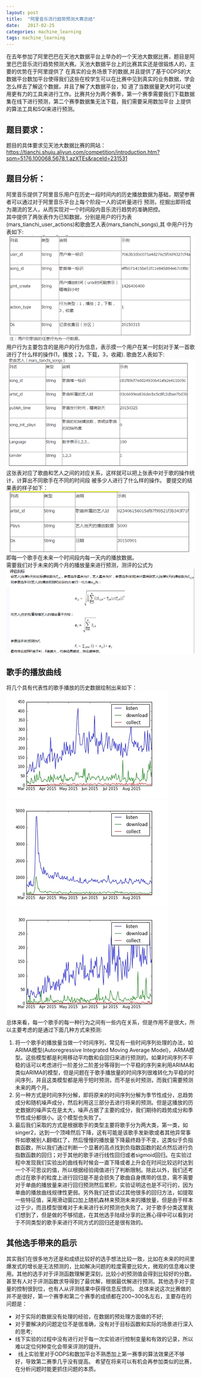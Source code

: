 ```yaml
---
layout: post
title:  "阿里音乐流行趋势预测大赛总结"
date:   2017-02-25
categories: machine_learning  
tags: machine_learning
---
```

在去年参加了阿里巴巴在天池大数据平台上举办的一个天池大数据比赛，题目是阿里巴巴音乐流行趋势预测大赛。天池大数据平台上的比赛其实还是很锻炼人的，主要的优势在于阿里提供了
在真实的业务场景下的数据,并且提供了基于ODPS的大数据平台数加平台使得我们这些在校学生可以在比赛中见到真实的业务数据，学会怎么样去了解这个数据，并且了解了大数据平台，知
道了当数据量更大时可以使用更有力的工具来进行工作。比赛共分为两个赛季，第一个赛季需要我们下载数据集在线下进行预测，第二个赛季数据集无法下载，我们需要采用数加平台
上提供的算法工具和SQl来进行预测。<br>
## 题目要求：
题目的具体要求见天池大数据比赛的网站：
<https://tianchi.shuju.aliyun.com/competition/introduction.htm?spm=5176.100068.5678.1.azXTEs&raceId=231531>
## 题目分析：
阿里音乐提供了阿里音乐用户在历史一段时间内的历史播放数据为基础，期望参赛者可以通过对于阿里音乐平台上每个阶段一人的试听量进行
预测，挖掘出即将成为潮流的艺人，从而实现对一个时间段内音乐流行趋势的准确把控。<br>
其中提供了两张表作为已知数据，分别是用户的行为表(mars_tianchi_user_actions)和歌曲艺人表(mars_tianchi_songs),其
中用户行为表如下:<br>
![mars_tianchi_user_actions](/assets/img/tianchi_music/mars_tianchi_user_actions.png)<br>
用户行为主要包含的是用户的行为信息，表示摸一个用户在某一时刻对于某一首歌进行了什么样的操作(1，播放；2，下载，3，收藏).
歌曲艺人表如下:<br>
![mars_tianchi_songs](/assets/img/tianchi_music/mars_tianchi_songs.png)<br>
这张表对应了歌曲和艺人之间的对应关系，这样就可以把上张表中对于歌的操作统计，计算出不同歌手在不同的时间段
被多少人进行了什么样的操作。
要提交的结果表的样子如下：<br>
![mars_tianchi_artist_plays_predict](/assets/img/tianchi_music/mars_tianchi_artist_plays_predict.png)<br>
即每一个歌手在未来一个时间段内每一天内的播放数据。<br>
需要我们对于未来的两个月的播放量来进行预测，测评的公式为<br>
![evaluation](/assets/img/tianchi_music/evaluation.png)<br>
## 歌手的播放曲线
将几个具有代表性的歌手播放的历史数据绘制出来如下：<br>
![singer1_history](/assets/img/tianchi_music/singer1_history.jpg)<br>
![singer2_history](/assets/img/tianchi_music/singer2_history.jpg)<br>
![singer3_history](/assets/img/tianchi_music/singer3_history.jpg)<br>
总体来看，每一个歌手的每一种行为之间有一些内在关系，但是作用不是很大，所以主要考虑的是通过下面几种方式来预测:
1. 将一个歌手的播放量当做一个时间序列，常见有一些时间序列处理的办法，如ARIMA模型(Autoregressive Integrated Moving Average Model)，ARMA模型。这些模型都是利用移动平均数和自回归来进行预测的。如果时间序列不平稳的话可以考虑进行一阶差分二阶差分等得到一个平稳的序列来利用ARIMA和类似ARIMA的模型，但是问题在于歌手播放量的时间序列很难转化为平稳的时间序列，并且这类模型都是用于短时预测，而不是长时预测，而我们需要预测未来的两个月。
1. 另一种方式是时间序列分解，即将原来的时间序列分解为季节性成分，总趋势成分和随机噪声成分，然后利用这三部分去进行将来的预测。但是这播放的历史数据的噪声实在是太大，噪声占据了主要的成分，我们期待的趋势成分和季节性成分都很小。这个模型也失败了。
1. 最后我们采取的方式是根据歌手的类型主要将歌手分为两大类，第一类，如singer2，达到一个顶峰然后下降，这有可能是该歌手发新歌或者其他异常事件如歌被别人翻唱红了，然后慢慢的播放量下降最终趋于不变，这类似于负指数函数，所以我们通过判断一个显著的高点找到负指数函数的起点然后进行负指数函数的回归；对于其他的歌手进行线性回归或者sigmoid回归。在实验过程中发现我们实验出的曲线有时候会一直下降或者上升会在时间比较远时达到一个不可思议的值，所以根据经验阈值进行了判断限制。除此以外，我们还考虑过在歌手的粒度上进行回归是不是会损失了歌曲自身携带的信息，需不需要对于单曲的播放量来进行回归预测然后累积，实验证明这也是不可行的，因为单曲的播放曲线规律性更弱。另外我们还尝试过其他很多的回归方法，如提取一些特征值，采用滑动窗口加上随机森林来预测未来的播放量，但是由于样本过于少，而且模型很难对于未来进行长时预测也失败了。对于歌手分类这里我们想到了，但是做的不够彻底，在其他选手陆续分享的比赛心得中可以看到对于不同类型的歌手来进行不同方式的回归还是很有效的。
## 其他选手带来的启示
其实我们在很多地方还是和成绩比较好的选手想法比较一致，比如在未来的时间里爆发式的增长是无法预测的，比如解决问题的粒度需要比较大，微观的信息难以使用。其他的选手对于评测函数理解更深刻，比较小的预测值会得到比较好的分数。甚至有人对于评测函数求导得到了最优解，根据最优解进行预测。其他选手对于变量的控制很到位，也有人从评测结果中获得信息反馈的。
总体来说这次比赛做的并不是很好，第一个赛季和第二个赛季的成绩都在200~300名左右，主要存在的问题是：
*   对于实际的数据没有处理的经验，在数据的预处理方面做的不好;
*   对于要解决的问题定位不是很准确，没有对于目标函数和实际的场景进行深入的思考;
*   线下实验的过程中没有进行对于每一次实验进行控制变量和有效的记录，所以难以定位何种变化会带来评测的提升。
*   线上实验里对于ODPS和数加平台不熟悉加上第一赛季的算法效果还不够好，导致第二赛季几乎没有提高。
希望在将来可以有机会再参加类似的比赛，在分析问题时能更抓住问题的本质。
